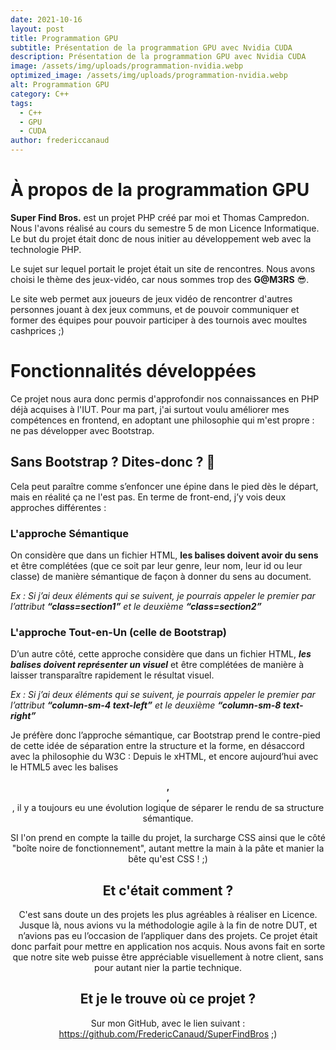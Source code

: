 ```yaml
---
date: 2021-10-16
layout: post
title: Programmation GPU
subtitle: Présentation de la programmation GPU avec Nvidia CUDA
description: Présentation de la programmation GPU avec Nvidia CUDA
image: /assets/img/uploads/programmation-nvidia.webp
optimized_image: /assets/img/uploads/programmation-nvidia.webp
alt: Programmation GPU
category: C++
tags:
  - C++
  - GPU
  - CUDA
author: fredericcanaud
---
```


# À propos de la programmation GPU

**Super Find Bros.** est un projet PHP créé par moi et Thomas Campredon. Nous l'avons réalisé au cours du semestre 5 de mon Licence Informatique. Le but du projet était donc de nous initier au développement web avec la technologie PHP.

Le sujet sur lequel portait le projet était un site de rencontres. 
Nous avons choisi le thème des jeux-vidéo, car nous sommes trop des **G@M3RS** 😎.

Le site web permet aux joueurs de jeux vidéo de rencontrer d'autres personnes jouant à dex jeux communs, et de pouvoir communiquer et former des équipes pour pouvoir participer à des tournois avec moultes cashprices ;)

# Fonctionnalités développées

Ce projet nous aura donc permis d'approfondir nos connaissances en PHP déjà acquises à l'IUT.
Pour ma part, j'ai surtout voulu améliorer mes compétences en frontend, en adoptant une philosophie qui m'est propre : ne pas développer avec Bootstrap.

## Sans Bootstrap ? Dites-donc ? 🤔

Cela peut paraître comme s’enfoncer une épine dans le pied dès le départ, mais en réalité ça ne l'est pas. En terme de front-end, j’y vois deux approches différentes :

### L'approche Sémantique

On considère que dans un fichier HTML, **les balises doivent avoir du sens** et être complétées (que ce soit par leur genre, leur nom, leur id ou leur classe) de manière sémantique de façon à donner du sens au document.

*Ex : Si j’ai deux éléments qui se suivent, je pourrais appeler le premier par l’attribut **“class=section1”** et le deuxième **“class=section2”***

### L'approche Tout-en-Un (celle de Bootstrap)

D’un autre côté, cette approche considère que dans un fichier HTML, ***les balises doivent représenter un visuel*** et être complétées de manière à laisser transparaître rapidement le résultat visuel.

*Ex : Si j’ai deux éléments qui se suivent, je pourrais appeler le premier par l’attribut **“column-sm-4 text-left”** et le deuxième **“column-sm-8 text-right”***

Je préfère donc l’approche sémantique, car Bootstrap prend le contre-pied de cette idée de séparation entre la structure et la forme, en désaccord avec la philosophie du W3C : Depuis le xHTML, et encore aujourd’hui avec le HTML5 avec les balises **<header>, <footer>, <section>**, il y a toujours eu une évolution logique de séparer le rendu de sa structure sémantique.

SI l'on prend en compte la taille du projet, la surcharge CSS ainsi que le côté "boîte noire de fonctionnement", autant mettre la main à la pâte et manier la bête qu'est CSS ! ;)
# Et c'était comment ?

C'est sans doute un des projets les plus agréables à réaliser en Licence. Jusque là, nous avions vu la méthodologie agile à la fin de notre DUT, et n’avions pas eu l’occasion de l’appliquer dans des projets. Ce projet était donc parfait pour mettre en application nos acquis. Nous avons fait en sorte que notre site web puisse être appréciable visuellement à notre client, sans pour autant nier la partie technique.

# Et je le trouve où ce projet ?

Sur mon GitHub, avec le lien suivant : <a href="https://github.com/FredericCanaud/SuperFindBros"> https://github.com/FredericCanaud/SuperFindBros </a> ;)
